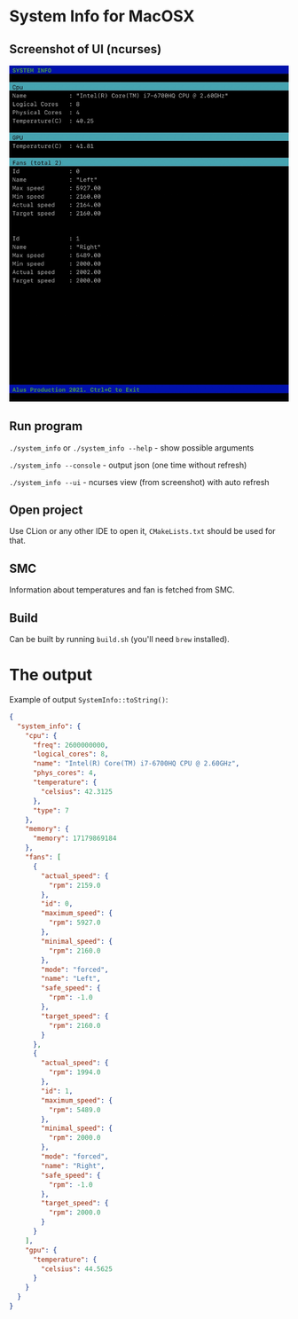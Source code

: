 # System Info for MacOSX

## Screenshot of UI (ncurses)

![alt text](screen.jpg?raw=true)

## Run program

`./system_info` or `./system_info --help` - show possible arguments

`./system_info --console`                 - output json (one time without refresh)

`./system_info --ui`                      - ncurses view (from screenshot) with auto refresh

## Open project

Use CLion or any other IDE to open it, `CMakeLists.txt` should be used for that.

## SMC

Information about temperatures and fan is fetched from SMC.

## Build

Can be built by running `build.sh` (you'll need `brew` installed).

# The output

Example of output `SystemInfo::toString()`:

```json
{
  "system_info": {
    "cpu": {
      "freq": 2600000000,
      "logical_cores": 8,
      "name": "Intel(R) Core(TM) i7-6700HQ CPU @ 2.60GHz",
      "phys_cores": 4,
      "temperature": {
        "celsius": 42.3125
      },
      "type": 7
    },
    "memory": {
      "memory": 17179869184
    },
    "fans": [
      {
        "actual_speed": {
          "rpm": 2159.0
        },
        "id": 0,
        "maximum_speed": {
          "rpm": 5927.0
        },
        "minimal_speed": {
          "rpm": 2160.0
        },
        "mode": "forced",
        "name": "Left",
        "safe_speed": {
          "rpm": -1.0
        },
        "target_speed": {
          "rpm": 2160.0
        }
      },
      {
        "actual_speed": {
          "rpm": 1994.0
        },
        "id": 1,
        "maximum_speed": {
          "rpm": 5489.0
        },
        "minimal_speed": {
          "rpm": 2000.0
        },
        "mode": "forced",
        "name": "Right",
        "safe_speed": {
          "rpm": -1.0
        },
        "target_speed": {
          "rpm": 2000.0
        }
      }
    ],
    "gpu": {
      "temperature": {
        "celsius": 44.5625
      }
    }
  }
}
```
